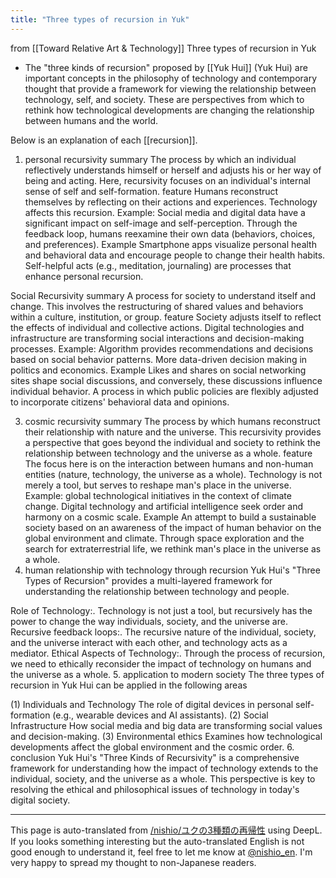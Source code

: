 ```yaml
---
title: "Three types of recursion in Yuk"
---
```


from  [[Toward Relative Art & Technology]]
Three types of recursion in Yuk
- The "three kinds of recursion" proposed by [[Yuk Hui]] (Yuk Hui) are important concepts in the philosophy of technology and contemporary thought that provide a framework for viewing the relationship between technology, self, and society. These are perspectives from which to rethink how technological developments are changing the relationship between humans and the world.

Below is an explanation of each [[recursion]].

1. personal recursivity
summary
The process by which an individual reflectively understands himself or herself and adjusts his or her way of being and acting.
Here, recursivity focuses on an individual's internal sense of self and self-formation.
feature
Humans reconstruct themselves by reflecting on their actions and experiences.
Technology affects this recursion.
Example: Social media and digital data have a significant impact on self-image and self-perception.
Through the feedback loop, humans reexamine their own data (behaviors, choices, and preferences).
Example
Smartphone apps visualize personal health and behavioral data and encourage people to change their health habits.
Self-helpful acts (e.g., meditation, journaling) are processes that enhance personal recursion.

Social Recursivity
summary
A process for society to understand itself and change.
This involves the restructuring of shared values and behaviors within a culture, institution, or group.
feature
Society adjusts itself to reflect the effects of individual and collective actions.
Digital technologies and infrastructure are transforming social interactions and decision-making processes.
Example: Algorithm provides recommendations and decisions based on social behavior patterns.
More data-driven decision making in politics and economics.
Example
Likes and shares on social networking sites shape social discussions, and conversely, these discussions influence individual behavior.
A process in which public policies are flexibly adjusted to incorporate citizens' behavioral data and opinions.

3. cosmic recursivity
summary
The process by which humans reconstruct their relationship with nature and the universe.
This recursivity provides a perspective that goes beyond the individual and society to rethink the relationship between technology and the universe as a whole.
feature
The focus here is on the interaction between humans and non-human entities (nature, technology, the universe as a whole).
Technology is not merely a tool, but serves to reshape man's place in the universe.
Example: global technological initiatives in the context of climate change.
Digital technology and artificial intelligence seek order and harmony on a cosmic scale.
Example
An attempt to build a sustainable society based on an awareness of the impact of human behavior on the global environment and climate.
Through space exploration and the search for extraterrestrial life, we rethink man's place in the universe as a whole.
4. human relationship with technology through recursion
Yuk Hui's "Three Types of Recursion" provides a multi-layered framework for understanding the relationship between technology and people.

Role of Technology:.
Technology is not just a tool, but recursively has the power to change the way individuals, society, and the universe are.
Recursive feedback loops:.
The recursive nature of the individual, society, and the universe interact with each other, and technology acts as a mediator.
Ethical Aspects of Technology:.
Through the process of recursion, we need to ethically reconsider the impact of technology on humans and the universe as a whole.
5. application to modern society
The three types of recursion in Yuk Hui can be applied in the following areas

(1) Individuals and Technology
The role of digital devices in personal self-formation (e.g., wearable devices and AI assistants).
(2) Social Infrastructure
How social media and big data are transforming social values and decision-making.
(3) Environmental ethics
Examines how technological developments affect the global environment and the cosmic order.
6. conclusion
Yuk Hui's "Three Kinds of Recursivity" is a comprehensive framework for understanding how the impact of technology extends to the individual, society, and the universe as a whole. This perspective is key to resolving the ethical and philosophical issues of technology in today's digital society.


---
This page is auto-translated from [/nishio/ユクの3種類の再帰性](https://scrapbox.io/nishio/ユクの3種類の再帰性) using DeepL. If you looks something interesting but the auto-translated English is not good enough to understand it, feel free to let me know at [@nishio_en](https://twitter.com/nishio_en). I'm very happy to spread my thought to non-Japanese readers.